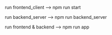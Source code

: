 run frontend_client
  --> npm run start

run backend_server
  --> npm run backend_server


run frontend & backend
  --> npm run app
